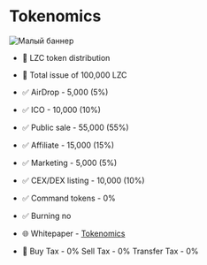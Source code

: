 # Tokenomics
![Малый баннер](https://en.tcpcoins.net/__scale/uploads/s/l/4/j/l4j8wtlqendh/img/full_IBqUbrtp.png?quality=85&width=720&webp=1)
- 👀 LZC token distribution
- 💠 Total issue of 100,000 LZC

- ✅ AirDrop - 5,000 (5%)
- ✅ ICO - 10,000 (10%)
- ✅ Public sale - 55,000 (55%)
- ✅ Affiliate - 15,000 (15%)
- ✅ Marketing - 5,000 (5%)
- ✅ CEX/DEX listing - 10,000 (10%)
- ✅ Command tokens - 0%
- ✅ Burning no
- 🌐  Whitepaper - [Tokenomics](https://tcpcoins.net/whitepaper)

- 👀 Buy Tax - 0% Sell Tax - 0% Transfer Tax - 0%
